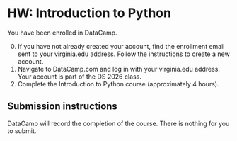 # HW: Introduction to Python

You have been enrolled in DataCamp.  

0. If you have not already created your account, find the enrollment email sent to your virginia.edu address.  Follow the instructions to create a new account. 
1. Navigate to DataCamp.com and log in with your virginia.edu address.  Your account is part of the DS 2026 class.
2. Complete the Introduction to Python course (approximately 4 hours).

## Submission instructions

DataCamp will record the completion of the course.  There is nothing for you to submit.